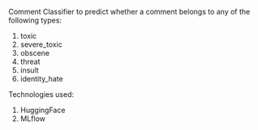Comment Classifier to predict whether a comment belongs to any of the following types:
1. toxic
2. severe_toxic
3. obscene
4. threat
5. insult
6. identity_hate

Technologies used:
1. HuggingFace
2. MLflow
